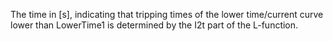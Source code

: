 The time in [s], indicating that tripping times of the lower time/current curve lower than LowerTime1 is determined by the I2t part of the L-function.